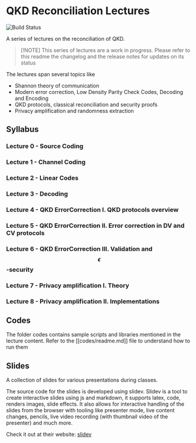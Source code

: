 # QKD Reconciliation Lectures

![Build Status](https://github.com/marcocofano/qkd_reconciliation_lectures/actions/workflows/main.yml/badge.svg)

A series of lectures on the reconciliation of QKD.

> [!NOTE] This series of lectures are a work in progress. Please refer to this readme the changelog and the release
> notes for updates on its status

The lectures span several topics like

- Shannon theory of communication
- Modern error correction, Low Density Parity Check Codes, Decoding and Encoding
- QKD protocols, classical reconciliation and security proofs
- Privacy amplification and randomness extraction

## Syllabus

### Lecture 0 - Source Coding

### Lecture 1 - Channel Coding

### Lecture 2 - Linear Codes

### Lecture 3 - Decoding

### Lecture 4 - QKD ErrorCorrection I. QKD protocols overview

### Lecture 5 - QKD ErrorCorrection II. Error correction in DV and CV protocols

### Lecture 6 - QKD ErrorCorrection III. Validation and $$\epsilon$$-security

### Lecture 7 - Privacy amplification I. Theory

### Lecture 8 - Privacy amplification II. Implementations

## Codes

The folder codes contains sample scripts and libraries mentioned in the lecture content. Refer to the [[codes/readme.md]] file to understand how to run them 

## Slides

A collection of slides for various presentations during classes.

The source code for the slides is developed using slidev. Slidev is a tool to create interactive slides using js and
markdown, it supports latex, code, renders images, slide effects. It also allows for interactive handling of the slides
from the browser with tooling like presenter mode, live content changes, pencils, live video recording (with thumbnail
video of the presenter) and much more.

Check it out at their website: [slidev](https://sli.dev)
